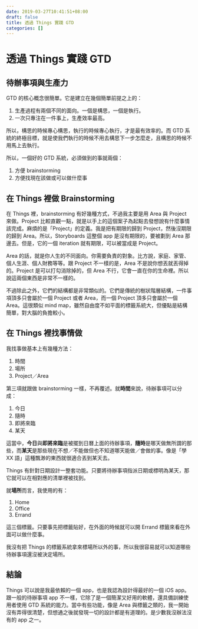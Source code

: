 ```yaml
---
date: 2019-03-27T10:41:51+08:00
draft: false
title: 透過 Things 實踐 GTD
categories: []
---
```


# 透過 Things 實踐 GTD

## 待辦事項與生產力

GTD 的核心概念很簡單。它是建立在幾個簡單前提之上的：

1. 生產過程有兩個不同的面向。一個是構思，一個是執行。
2. 一次只專注在一件事上，生產效率最高。

所以，構思的時候專心構思，執行的時候專心執行，才是最有效率的。而 GTD 系統的終極目標，就是使我們執行的時候不用去構思下一步怎麼走，且構思的時候不用馬上去執行。

所以，一個好的 GTD 系統，必須做到的事就兩個：

1. 方便 brainstorming
2. 方便找現在該做或可以做什麼事

## 在 Things 裡做 Brainstorming 

在 Things 裡，brainstorming 有好幾種方式，不過我主要是用 Area 與 Project 來做。Project 比較直觀一點，就是以手上的這個案子為起點去發想說有什麼事情該完成。麻煩的是「Project」的定義。我是把有期限的歸到 Project，然後沒期限的歸到 Area。所以，Storyboards 這整個 app 是沒有期限的，要被劃到 Area 那邊去。但是，它的一個 iteration 就有期限，可以被當成是 Project。

Area 的話，就是你人生的不同面向。你需要負責的對象。比方說，家庭、家管、個人生涯、個人財務等等。跟 Project 不一樣的是，Area 不是說你想丟就丟得掉的。Project 是可以打勾消除掉的，但 Area 不行，它會一直在你的生命裡。所以說這兩個東西是非常不一樣的。

不過除此之外，它們的結構都是非常類似的。它們是傳統的樹狀階層結構，一件事項頂多只會屬於一個 Project 或者 Area，而一個 Project 頂多只會屬於一個 Area。這很類似 mind map，雖然自由度不如平面的標籤系統大，但優點是結構簡單，對大腦的負擔較小。

## 在 Things 裡找事情做

我找事做基本上有幾種方法：

1. 時間
2. 場所
3. Project／Area

第三項就跟做 brainstorming 一樣，不再覆述。就**時間**來說，待辦事項可以分成：

1. 今日
2. 隨時
3. 即將來臨
4. 某天

這當中，**今日**與**即將來臨**是被擺到日曆上面的待辦事項，**隨時**是哪天做無所謂的那些，而**某天**是那些現在不想／不能做但也不知道哪天能做／會做的事。像是「學 XX 語」這種飄渺的東西就很適合丟到某天去。

Things 有針對日期設計一整套功能。只要將待辦事項指派日期或標明為某天，那它就可以在相對應的清單裡被找到。

就**場所**而言，我使用的有：

1. Home
2. Office
3. Errand

這三個標籤。只要事先把標籤貼好，在外面的時候就可以開 Errand 標籤來看在外面可以做什麼事。

我沒有把 Things 的標籤系統拿來標場所以外的事，所以我很容易就可以知道哪些待辦事項還沒被決定場所。

## 結論

Things 可以說是我最依賴的一個 app，也是我認為設計得最好的一個 iOS app。跟一般的待辦事項 app 不一樣，它除了是一個簡潔又好用的軟體，還具備訓練使用者使用 GTD 系統的能力。當中有些功能，像是 Area 與標籤之類的，我一開始沒有弄得很清楚，但想通之後就發現一切的設計都是有道理的。是少數我沒辦法沒有的 app 之一。